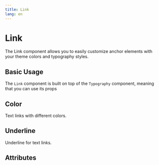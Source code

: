 ```yaml
---
title: Link
lang: en
---
```


<script setup lang="ts">
  import props from "../../../example/link/description/en-props.ts";
</script>

# Link

The Link component allows you to easily customize anchor elements with your theme colors and typography styles.

## Basic Usage

The `Link` component is built on top of the `Typography` component, meaning that you can use its props

<demo src="../../../example/link/basic.vue"></demo>

## Color

Text links with different colors.

<demo src="../../../example/link/color.vue"></demo>

## Underline

Underline for text links.

<demo src="../../../example/link/underline.vue"></demo>

## Attributes

<table-block type="propsEn" :data="props"></table-block>
